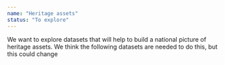 ```yaml
---
name: "Heritage assets"
status: "To explore"
---
```

We want to explore datasets that will help to build a national picture of heritage assets. We think the following datasets are needed to do this, but this could change
